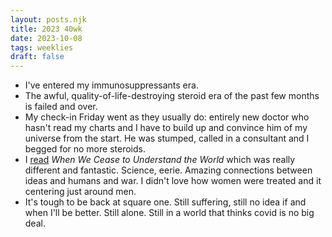 ```yaml
---
layout: posts.njk
title: 2023 40wk
date: 2023-10-08
tags: weeklies
draft: false
---
```


- I've entered my immunosuppressants era.
- The awful, quality-of-life-destroying steroid era of the past few months is failed and over. 
- My check-in Friday went as they usually do: entirely new doctor who hasn't read my charts and I have to build up and convince him of my universe from the start. He was stumped, called in a consultant and I begged for no more steroids. 
- I [read](/reading) _When We Cease to Understand the World_ which was really different and fantastic. Science, eerie. Amazing connections between ideas and humans and war. I didn't love how women were treated and it centering just around men. 
- It's tough to be back at square one. Still suffering, still no idea if and when I'll be better. Still alone. Still in a world that thinks covid is no big deal. 
	 